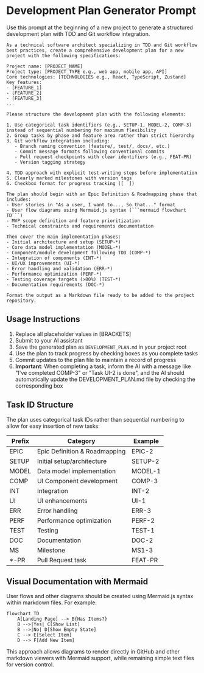 # Development Plan Generator Prompt

Use this prompt at the beginning of a new project to generate a structured development plan with TDD and Git workflow integration.

````
As a technical software architect specializing in TDD and Git workflow best practices, create a comprehensive development plan for a new project with the following specifications:

Project name: [PROJECT_NAME]
Project type: [PROJECT_TYPE e.g., web app, mobile app, API]
Core technologies: [TECHNOLOGIES e.g., React, TypeScript, Zustand]
Key features:
- [FEATURE_1]
- [FEATURE_2]
- [FEATURE_3]
...

Please structure the development plan with the following elements:

1. Use categorical task identifiers (e.g., SETUP-1, MODEL-2, COMP-3) instead of sequential numbering for maximum flexibility
2. Group tasks by phase and feature area rather than strict hierarchy
3. Git workflow integration including:
   - Branch naming convention (feature/, test/, docs/, etc.)
   - Commit message formats following conventional commits
   - Pull request checkpoints with clear identifiers (e.g., FEAT-PR)
   - Version tagging strategy

4. TDD approach with explicit test-writing steps before implementation
5. Clearly marked milestones with version tags
6. Checkbox format for progress tracking ([  ])

The plan should begin with an Epic Definition & Roadmapping phase that includes:
- User stories in "As a user, I want to..., So that..." format
- User flow diagrams using Mermaid.js syntax (```mermaid flowchart TD```)
- MVP scope definition and feature prioritization
- Technical constraints and requirements documentation

Then cover the main implementation phases:
- Initial architecture and setup (SETUP-*)
- Core data model implementation (MODEL-*)
- Component/module development following TDD (COMP-*)
- Integration of components (INT-*)
- UI/UX improvements (UI-*)
- Error handling and validation (ERR-*)
- Performance optimization (PERF-*)
- Testing coverage targets (>80%) (TEST-*)
- Documentation requirements (DOC-*)

Format the output as a Markdown file ready to be added to the project repository.
````

## Usage Instructions

1. Replace all placeholder values in [BRACKETS]
2. Submit to your AI assistant
3. Save the generated plan as `DEVELOPMENT_PLAN.md` in your project root
4. Use the plan to track progress by checking boxes as you complete tasks
5. Commit updates to the plan file to maintain a record of progress
6. **Important**: When completing a task, inform the AI with a message like "I've completed COMP-3" or "Task UI-2 is done", and the AI should automatically update the DEVELOPMENT_PLAN.md file by checking the corresponding box

## Task ID Structure

The plan uses categorical task IDs rather than sequential numbering to allow for easy insertion of new tasks:

| Prefix | Category                      | Example |
| ------ | ----------------------------- | ------- |
| EPIC   | Epic Definition & Roadmapping | EPIC-2  |
| SETUP  | Initial setup/architecture    | SETUP-2 |
| MODEL  | Data model implementation     | MODEL-1 |
| COMP   | UI Component development      | COMP-3  |
| INT    | Integration                   | INT-2   |
| UI     | UI enhancements               | UI-1    |
| ERR    | Error handling                | ERR-3   |
| PERF   | Performance optimization      | PERF-2  |
| TEST   | Testing                       | TEST-1  |
| DOC    | Documentation                 | DOC-2   |
| MS     | Milestone                     | MS1-3   |
| \*-PR  | Pull Request task             | FEAT-PR |

## Visual Documentation with Mermaid

User flows and other diagrams should be created using Mermaid.js syntax within markdown files. For example:

```mermaid
flowchart TD
    A[Landing Page] --> B{Has Items?}
    B -->|Yes| C[Show List]
    B -->|No| D[Show Empty State]
    C --> E[Select Item]
    D --> F[Add New Item]
```

This approach allows diagrams to render directly in GitHub and other markdown viewers with Mermaid support, while remaining simple text files for version control.
